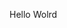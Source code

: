 Hello Wolrd
























































































































































































































































































